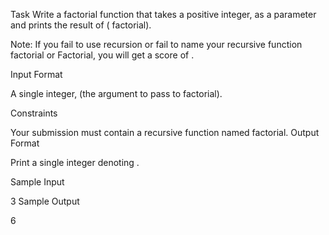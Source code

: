 Task
Write a factorial function that takes a positive integer,  as a parameter and prints the result of  ( factorial).

Note: If you fail to use recursion or fail to name your recursive function factorial or Factorial, you will get a score of .

Input Format

A single integer,  (the argument to pass to factorial).

Constraints

Your submission must contain a recursive function named factorial.
Output Format

Print a single integer denoting .

Sample Input

3
Sample Output

6
